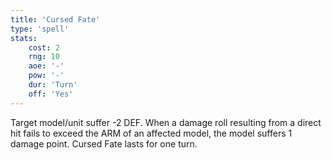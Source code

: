 ```yaml
---
title: 'Cursed Fate'
type: 'spell'
stats:
    cost: 2
    rng: 10
    aoe: '-'
    pow: '-'
    dur: 'Turn'
    off: 'Yes'
---
```

Target model/unit suffer -2 DEF.
When a damage roll resulting from a direct hit fails to exceed the ARM of an affected model, the model suffers 1 damage point.
Cursed Fate lasts for one turn.